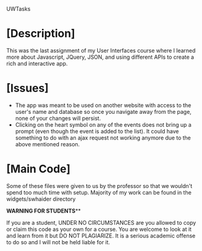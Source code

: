 UWTasks

# [Description]
This was the last assignment of my User Interfaces course where I learned more about Javascript, JQuery, JSON, and using different APIs to create a rich and interactive app. 

# [Issues]
- The app was meant to be used on another website with access to the user's name and database so once you navigate away from the page, none of your changes will persist.
- Clicking on the heart symbol on any of the events does not bring up a prompt (even though the event is added to the list). It could have something to do with an ajax request not working anymore due to the above mentioned reason.

# [Main Code]
Some of these files were given to us by the professor so that we wouldn't spend too much time with setup. Majority of my work can be found in the widgets/swhaider directory


****WARNING FOR STUDENTS******

If you are a student, UNDER NO CIRCUMSTANCES are you allowed to copy or claim this code as your own for a course. You are
welcome to look at it and learn from it but DO NOT PLAGIARIZE. It is a serious academic offense to do so and I will not be 
held liable for it.
